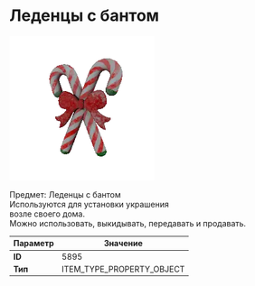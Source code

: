 # Леденцы с бантом

![Item Image](../img/5895.webp?raw=true)

Предмет: Леденцы с бантом<br>Используются для установки украшения<br>возле своего дома.<br>Можно использовать, выкидывать, передавать и продавать.


| Параметр | Значение |
|----------|----------|
| **ID** | 5895 |
| **Тип** | ITEM_TYPE_PROPERTY_OBJECT |

